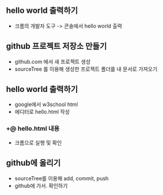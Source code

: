 ## hello world 출력하기 

- 크롬의 개발자 도구 -> 콘솔에서 hello world 출력 

## github 프로젝트 저장소 만들기

- github.com 에서 새 프로젝트 생성
- sourceTree 를 이용해 생성한 프로젝트 폴더를 내 문서로 가져오기


## hello world 출력하기

- google에서 w3school html 
- 에디터로 hello.html 작성

### +@ hello.html 내용

<!--
<!DOCTYPE html>
<html>
<body>
<h1>javascript playground</h1>
<script>
console.log("Hello world!");
</script>
</body>
</html>
-->

- 크롬으로 실행 및 확인


## github에 올리기
- sourceTree를 이용해 add, commit, push 
- github에 가서. 확인하기
